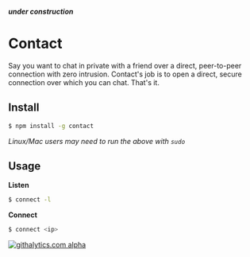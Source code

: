 ***under construction***

Contact
=======
Say you want to chat in private with a friend over a direct, peer-to-peer connection with zero intrusion. Contact's job is to open a direct, secure connection over which you can chat. That's it. 

Install
-------
```sh
$ npm install -g contact
```
*Linux/Mac users may need to run the above with `sudo`*

Usage
-----
**Listen**
```sh
$ connect -l
```

**Connect**
```sh
$ connect <ip>
```

[![githalytics.com alpha](https://cruel-carlota.pagodabox.com/edfb933b1e0a698ebac84ebc658732f3 "githalytics.com")](http://githalytics.com/75lb/contact)
